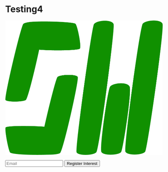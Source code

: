 # Testing4

![SW Logo](/docs/assets/images/Logo_4.png)

<form
  id="fs-frm"
  name="interest-form"
  accept-charset="utf-8"
  action="https://formspree.io/f/xbjqedrr"
  method="POST"
>
  <label>
    <input type="email" name="_replyto" id="email-address" placeholder="Email" required="">
  </label>
  <!-- your other form fields go here -->
  <input type="submit" value="Register Interest">  
</form>